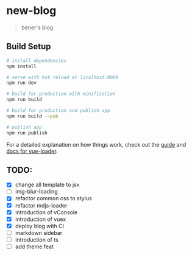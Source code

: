 # new-blog

> bener's blog

## Build Setup

``` bash
# install dependencies
npm install

# serve with hot reload at localhost:8080
npm run dev

# build for production with minification
npm run build

# build for production and publish app
npm run build --pub

# publish app
npm run publish
```

For a detailed explanation on how things work, check out the [guide](http://vuejs-templates.github.io/webpack/) and [docs for vue-loader](http://vuejs.github.io/vue-loader).

## TODO:
- [x] change all template to jsx
- [ ] img-blur-loading
- [x] refactor common css to stylus
- [x] refactor mdjs-loader
- [x] introduction of vConsole
- [x] introduction of vuex
- [x] deploy blog with CI
- [ ] markdown sidebar
- [ ] introduction of ts
- [ ] add theme feat
